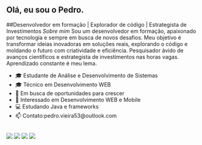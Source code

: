 ## Olá, eu sou o Pedro.
##Desenvolvedor em formação | Explorador de código | Estrategista de Investimentos
*Sobre mim*
Sou um desenvolvedor em formação, apaixonado por tecnologia e sempre em busca de novos desafios. Meu objetivo é transformar ideias inovadoras em soluções reais, explorando o código e moldando o futuro com criatividade e eficiência.
Pesquisador ávido de avanços científicos e estrategista de investimentos nas horas vagas. Aprendizado constante é meu lema.

<ul>
    <li>  🎓 Estudante de Análise e Desenvolvimento de Sistemas</li>
    <li>  🎓 Técnico em Desenvolvimento WEB</li>
    <li>  🤝 Em busca de oportunidades para crescer</li>
    <li>  🤥 Interessado em Desenvolvimento WEB e Mobile</li>
    <li>  💻 Estudando Java e frameworks</li>
    <li>  📫 Contato:pedro.vieira53@outlook.com</li>
  </ul>
<div align="left">
  <a href="https://github.com/pedrovieir">
  
</div>
  
  
  

  <br>
  
  <div> 
  <a href="https://instagram.com/pedrxx" target="_blank"><img src="https://img.shields.io/badge/-Instagram-%23E4405F?style=for-the-badge&logo=instagram&logoColor=white" target="_blank"></a>
 	<a href="https://www.twitch.tv/pedrinf11" target="_blank"><img src="https://img.shields.io/badge/Twitch-9146FF?style=for-the-badge&logo=twitch&logoColor=white" target="_blank"></a>
  <a href = "mailto:pedrovieira1307@gmail.com"><img src="https://img.shields.io/badge/-Gmail-%23333?style=for-the-badge&logo=gmail&logoColor=white" target="_blank"></a>
  <a href="https://www.linkedin.com/in/phc-vieira/" target="_blank"><img src="https://img.shields.io/badge/-LinkedIn-%230077B5?style=for-the-badge&logo=linkedin&logoColor=white" target="_blank"></a> 

 
</div>
